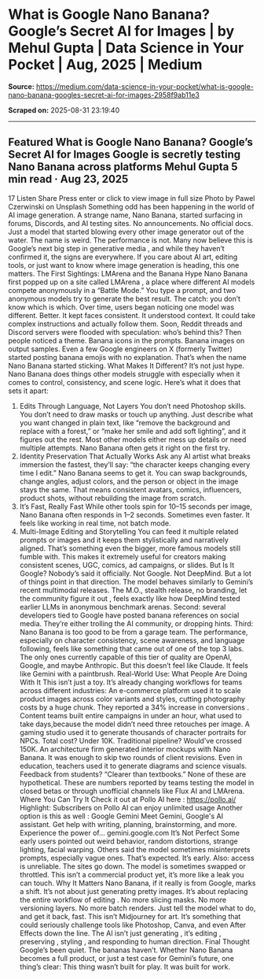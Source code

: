 # What is Google Nano Banana? Google’s Secret AI for Images | by Mehul Gupta | Data Science in Your Pocket | Aug, 2025 | Medium

**Source:** https://medium.com/data-science-in-your-pocket/what-is-google-nano-banana-googles-secret-ai-for-images-2958f9ab11e3

**Scraped on:** 2025-08-31 23:19:40

---

Featured
What is Google Nano Banana? Google’s Secret AI for Images
Google is secretly testing Nano Banana across platforms
Mehul Gupta
5 min read
·
Aug 23, 2025
--
17
Listen
Share
Press enter or click to view image in full size
Photo by
Pawel Czerwinski
on
Unsplash
Something odd has been happening in the world of AI image generation. A strange name,
Nano Banana,
started surfacing in forums, Discords, and AI testing sites. No announcements. No official docs. Just a model that started blowing every other image generator out of the water.
The name is weird. The performance is not.
Many now believe this is
Google’s next big step in generative media
, and while they haven’t confirmed it, the signs are everywhere. If you care about AI art, editing tools, or just want to know where
image generation
is heading, this one matters.
The First Sightings: LMArena and the Banana Hype
Nano Banana first popped up on a site called
LMArena
, a place where different AI models compete anonymously in a “Battle Mode.”
You type a prompt, and two anonymous models try to generate the best result. The catch: you don’t know which is which.
Over time, users began noticing one model was different. Better. It kept faces consistent. It understood context. It could take complex instructions and actually follow them. Soon, Reddit threads and Discord servers were flooded with speculation:
who’s behind this?
Then people noticed a theme. Banana icons in the prompts. Banana images on output samples. Even a few Google engineers on X (formerly Twitter) started posting banana emojis with no explanation.
That’s when the name
Nano Banana
started sticking.
What Makes It Different?
It’s not just hype. Nano Banana does things other models struggle with especially when it comes to control, consistency, and scene logic. Here’s what it does that sets it apart:
1. Edits Through Language, Not Layers
You don’t need Photoshop skills. You don’t need to draw masks or touch up anything. Just describe what you want changed in plain text, like “remove the background and replace with a forest,” or “make her smile and add soft lighting”, and it figures out the rest.
Most other models either mess up details or need multiple attempts. Nano Banana often gets it right on the first try.
2. Identity Preservation That Actually Works
Ask any AI artist what breaks immersion the fastest, they’ll say: “the character keeps changing every time I edit.” Nano Banana seems to get it. You can swap backgrounds, change angles, adjust colors, and the person or object in the image stays the same.
That means consistent avatars, comics, influencers, product shots, without rebuilding the image from scratch.
3. It’s Fast, Really Fast
While other tools spin for 10–15 seconds per image, Nano Banana often responds in 1–2 seconds. Sometimes even faster. It feels like working in real time, not batch mode.
4. Multi-Image Editing and Storytelling
You can feed it multiple related prompts or images and it keeps them stylistically and narratively aligned. That’s something even the bigger, more famous models still fumble with. This makes it extremely useful for creators making consistent scenes, UGC, comics, ad campaigns, or slides.
But Is It Google?
Nobody’s said it officially. Not Google. Not DeepMind. But a lot of things point in that direction.
The model behaves similarly to Gemini’s recent multimodal releases. The M.O., stealth release, no branding, let the community figure it out , feels exactly like how DeepMind tested earlier LLMs in anonymous benchmark arenas.
Second:
several developers tied to Google have posted banana references on social media. They’re either trolling the AI community, or dropping hints.
Third:
Nano Banana is
too good
to be from a garage team. The performance, especially on character consistency, scene awareness, and language following, feels like something that came out of one of the top 3 labs. The only ones currently capable of this tier of quality are OpenAI, Google, and maybe Anthropic. But this doesn’t feel like Claude. It feels like Gemini with a paintbrush.
Real-World Use: What People Are Doing With It
This isn’t just a toy. It’s already changing workflows for teams across different industries:
An e-commerce platform used it to scale product images across color variants and styles, cutting photography costs by a huge chunk. They reported a
34% increase in conversions
.
Content teams built entire campaigns in under an hour, what used to take days,because the model didn’t need three retouches per image.
A gaming studio used it to generate thousands of character portraits for NPCs. Total cost? Under 10K. Traditional pipeline? Would’ve crossed 150K.
An architecture firm generated interior mockups with Nano Banana. It was enough to skip two rounds of client revisions.
Even in education, teachers used it to generate diagrams and science visuals. Feedback from students? “Clearer than textbooks.”
None of these are hypothetical. These are numbers reported by teams testing the model in closed betas or through unofficial channels like Flux AI and LMArena.
Where You Can Try It
Check it out at Pollo AI here :
https://pollo.ai/
Highlight:
Subscribers on Pollo AI can enjoy unlimited usage
Another option is this as well :
‎Google Gemini
Meet Gemini, Google's AI assistant. Get help with writing, planning, brainstorming, and more. Experience the power of…
gemini.google.com
It’s Not Perfect
Some early users pointed out weird behavior, random distortions, strange lighting, facial warping. Others said the model sometimes misinterprets prompts, especially vague ones. That’s expected. It’s early.
Also: access is unreliable. The sites go down. The model is sometimes swapped or throttled. This isn’t a commercial product yet, it’s more like a leak you can touch.
Why It Matters
Nano Banana, if it really is from Google, marks a shift.
It’s not about just generating pretty images. It’s about
replacing the entire workflow of editing
. No more slicing masks. No more versioning layers. No more batch renders. Just tell the model what to do, and get it back, fast.
This isn’t Midjourney for art. It’s something that could seriously challenge tools like Photoshop, Canva, and even After Effects down the line. The AI isn’t just generating , it’s
editing
,
preserving
,
styling
, and
responding
to human direction.
Final Thought
Google’s been quiet. The bananas haven’t. Whether Nano Banana becomes a full product, or just a test case for Gemini’s future, one thing’s clear:
This thing wasn’t built for play.
It was built for work.
